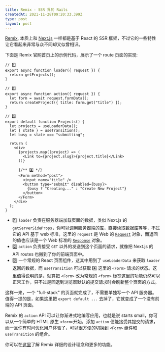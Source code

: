 ```yaml
---
title: Remix - SSR 界的 Rails
createdAt: 2021-11-28T09:20:33.399Z
type: post
layout: post
---
```


[Remix](https://remix.run/), 本质上和 [Next.js](https://nextjs.org/) 一样都是基于 React 的 SSR 框架，不过它的一些特性让它看起来非常与众不同却又似曾相识。

下面是 Remix 官网首页上的示例代码，展示了一个 route 页面的实现:

```tsx
// 1️⃣
export async function loader({ request }) {
  return getProjects();
}

// 2️⃣
export async function action({ request }) {
  let form = await request.formData();
  return createProject({ title: form.get("title") });
}

// 3️⃣
export default function Projects() {
  let projects = useLoaderData();
  let { state } = useTransition();
  let busy = state === "submitting";

  return (
    <div>
      {projects.map((project) => (
        <Link to={project.slug}>{project.title}</Link>
      ))}

      {/** 4️⃣ */}
      <Form method="post">
        <input name="title" />
        <button type="submit" disabled={busy}>
          {busy ? "Creating..." : "Create New Project"}
        </button>
      </Form>
    </div>
  );
}
```

- 1️⃣  `loader` 负责在服务器端加载页面的数据，类似 Next.js 的 `getServerSideProps`，你可以调用服务器端的库，直接读取数据库等等，不过它的 API 基于 web 标准，这里的 `request` 是 Web 的 [`Request`](https://developer.mozilla.org/en-US/docs/Web/API/Request) 对象，而返回的值也应该是一个 Web 标准的 [`Response`](https://developer.mozilla.org/en-US/docs/Web/API/Response)  对象。
- 2️⃣  `action` 负责接受 `GET` 以外的发送到这个页面的请求，就像把 Next.js 的 API routes 也搬到了你的前端页面中。
- 3️⃣  一个常规的 React 页面组件，这其中用到了 `useLoaderData` 来获取 `loader` 返回的数据，而 `useTransition` 可以获取 4️⃣ 这里的 `<Form>` 请求的状态。这里值得说明的是，就算把 `<Form>` 改为常规的 `<form>` 标签这里的功能仍然可以正常工作，只不过是回退到浏览器默认的提交请求时会刷新整个页面的方式。

这样一来，一个 "full-stack" 的页面就完成了，不需要单独写一个 API 服务器。值得一提的是，如果这里把 `export default ...` 去掉了，它就变成了一个没有前端的 API 页面。 

Remix 的 `action` API 可以让你渐进式地编写应用，也就是说 starts small，你可以从一个简单的 HTML 原生 `<form>`开始，添加 `action` 便能接受其提交的请求，而一旦你有时间优化用户体验了，可以很方便的切换到 `<Form>` 组件和 `useTransition` 的组合。

你可以在[这里](https://remix.run/docs/en/v1/guides/philosophy)了解 Remix 详细的设计理念和更多的功能。




